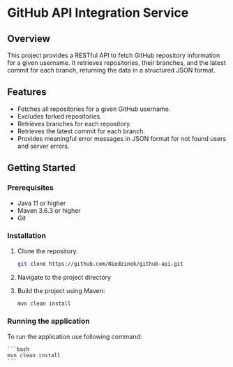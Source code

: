 # GitHub API Integration Service

## Overview

This project provides a RESTful API to fetch GitHub repository information for a given username. It retrieves repositories, their branches, and the latest commit for each branch, returning the data in a structured JSON format.

## Features

- Fetches all repositories for a given GitHub username.
- Excludes forked repositories.
- Retrieves branches for each repository.
- Retrieves the latest commit for each branch.
- Provides meaningful error messages in JSON format for not found users and server errors.

## Getting Started

### Prerequisites

- Java 11 or higher
- Maven 3.6.3 or higher
- Git

### Installation

1. Clone the repository:
   ```bash
   git clone https://github.com/Niedzinek/github-api.git
   ```

2. Navigate to the project directory

3. Build the project using Maven:
   ```bash
   mvn clean install
   ```

### Running the application

To run the application use following command:

    ```bash
    mvn clean install
    ```


